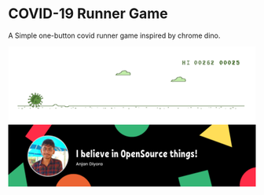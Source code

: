 # COVID-19 Runner Game
A Simple one-button covid runner game inspired by chrome dino.    

![](https://github.com/Anjan50/COVID-19-Runner/blob/main/assets/corona-runner.gif)
![](https://github.com/Anjan50/COVID-19-Runner/blob/main/I%20believe%20in%20Innovation%20and%20Sharing%20things!%20(1).png?raw=true)
